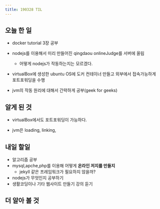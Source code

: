 ```yaml
---
title: 190328 TIL
---
```

## 오늘 한 일

- docker tutorial 3장 공부 

- nodejs를 이용해서 미리 만들어진 qingdaou onlineJudge를 서버에 올림
    - 어떻게 nodejs가 작동하는지는 모르겠다.

- virtualBox에 생성한 ubuntu OS에 도커 컨테이너 만들고 외부에서 접속가능하게 포트포워딩을 수행

- jvm의 작동 원리에 대해서 간략하게 공부(geek for geeks)

## 알게 된 것
- virtualBox에서도 포트포워딩이 가능하다. 

- jvm은 loading, linking,


## 내일 할일
- 알고리즘 공부 
- mysql,apche,php를 이용해 어떻게 **온라인 저지를 만들지**
    - jekyll 같은 프레임워크가 필요하지 않을까?
- nodejs가 무엇인지 공부하기
- 생활코딩이나 기타 웹사이트 만들기 강의 듣기

## 더 알아 볼 것
